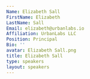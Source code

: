 ```yaml
---
Name: Elizabeth Sall
FirstName: Elizabeth
LastName: Sall
Email: elizabeth@urbanlabs.io
Affiliation: UrbanLabs LLC
Position: Principal
Bio: ''
avatar: Elizabeth Sall.png
title: Elizabeth Sall
type: speakers
layout: speakers
---
```

